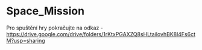 # Space_Mission

Pro spuštění hry pokračujte na odkaz - https://drive.google.com/drive/folders/1rKtxPGAXZQ8sHLtailovhBK8l4Fs6ctM?usp=sharing
